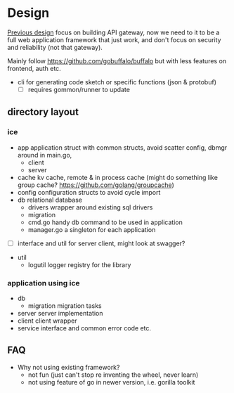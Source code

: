 # Design

[Previous design](design-old.md) focus on building API gateway, now we need to it to be a full web application framework
that just work, and don't focus on security and reliability (not that gateway).

Mainly follow https://github.com/gobuffalo/buffalo but with less features on frontend, auth etc.

- cli for generating code sketch or specific functions (json & protobuf)
  - [ ] requires gommon/runner to update

## directory layout

### ice

- app application struct with common structs, avoid scatter config, dbmgr around in main.go,
  - client
  - server
- cache kv cache, remote & in process cache (might do something like group cache? https://github.com/golang/groupcache)
- config configuration structs to avoid cycle import
- db relational database
  - drivers wrapper around existing sql drivers
  - migration 
  - cmd.go handy db command to be used in application
  - manager.go a singleton for each application
- [ ] interface and util for server client, might look at swagger?
- util
  - logutil logger registry for the library
  
### application using ice

- db
  - migration migration tasks
- server server implementation
- client client wrapper
- service interface and common error code etc.

## FAQ

- Why not using existing framework?
  - not fun (just can't stop re inventing the wheel, never learn)
  - not using feature of go in newer version, i.e. gorilla toolkit